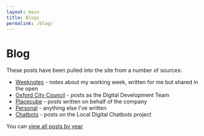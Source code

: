```yaml
---
layout: main
title: Blogs
permalink: /blog/
--- 
```

<div class="page-header">
<h1>Blog</h1>
</div>

These posts have been pulled into the site from a number of sources:
- [Weeknotes](/tags/weeknotes/) - notes about my working week, written for me but shared in the open
- [Oxford City Council](/tags/oxford/) - posts as the Digital Development Team
- [Placecube](/tags/placecube/) - posts written on behalf of the company
- [Personal](/tags/personal/) - anything else I've written
- [Chatbots](https://localdigitalchatbots.github.io/archive/) - posts on the Local Digital Chatbots project


You can [view all posts by year](/all-posts/)


